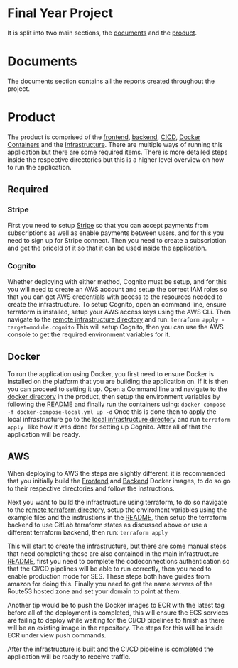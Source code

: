 # Final Year Project

It is split into two main sections, the [documents](./documents/) and the [product](./product/).

# Documents 
The documents section contains all the reports created throughout the project.

# Product

The product is comprised of the [frontend](./product/frontend/), [backend](./product/backend/), [CICD](./product/CICD/),  [Docker Containers](./product/Docker/) and the [Infrastructure](./product/infrastructure/). There are multiple ways of running this application but there are some required items. There is more detailed steps inside the respective directories but this is a higher level overview on how to run the application.

## Required

### Stripe
First you need to setup [Stripe](https://stripe.com/gb) so that you can accept payments from subscriptions as well as enable payments between users, and for this you need to sign up for Stripe connect. Then you need to create a subscription and get the priceId of it so that it can be used inside the application. 

### Cognito

Whether deploying with either method, Cognito must be setup, and for this you will need to create an AWS account and setup the correct IAM roles so that you can get AWS credentials with access to the resources needed to create the infrastructure. To setup Cognito, open an command line, ensure terraform is installed, setup your AWS access keys using the AWS CLi. Then navigate to the [remote infrastructure directory](./product/infrastructure/remote/) and run: ```terraform apply -target=module.cognito``` This will setup Cognito, then you can use the AWS console to get the required environment variables for it.

## Docker
To run the application using Docker, you first need to ensure Docker is installed on the platform that you are building the application on. If it is then you can proceed to setting it up. Open a Command line and navigate to the [docker directory](./product/docker/) in the product, then setup the environment variables by following the [README](./product/docker/README.md) and finally run the containers using: ```docker compose -f docker-compose-local.yml up -d``` Once this is done then to apply the local infrastructure go to the [local infrastructure directory](./product/infrastructure/local/) and run  ```terraform apply ``` like how it was done for setting up Cognito. After all of that the application will be ready.


## AWS
When deploying to AWS the steps are slightly different, it is recommended that you initially build the [Frontend](./product/frontend/) and [Backend](./product/backend/) Docker images, to do so go to their respective directories and follow the instructions. 

Next you want to build the infrastructure using terraform, to do so navigate to the [remote terraform directory](./product/infrastructure/remote/), setup the enviroment variables using the example files and the instrustions in the [README](./product/infrastructure/README.md), then setup the terraform backend to use GitLab terraform states as discussed above or use a different terraform backend, then run: ``` terraform apply ```

This will start to create the infrastructure, but there are some manual steps that need completing these are also contained in the main infrastructure [README](./product/infrastructure/README.md), first you need to complete the codeconnections authentication so that the CI/CD pipelines will be able to run correctly, then you need to enable production mode for SES. These steps both have guides from amazon for doing this. Finally you need to get the name servers of the Route53 hosted zone and set your domain to point at them. 

Another tip would be to push the Docker images to ECR with the latest tag before all of the deployment is completed, this will ensure the ECS services are failing to deploy while waiting for the CI/CD pipelines to finish as there will be an existing image in the repository. The steps for this will be inside ECR under view push commands. 

After the infrastructure is built and the CI/CD pipeline is completed the application will be ready to receive traffic.